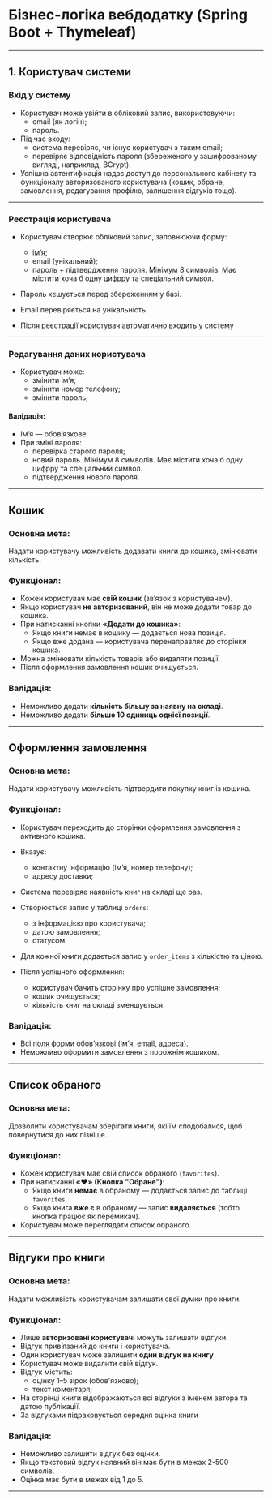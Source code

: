 # Бізнес-логіка вебдодатку (Spring Boot + Thymeleaf)

---
## 1. Користувач системи

### Вхід у систему

- Користувач може увійти в обліковий запис, використовуючи:
    - email (як логін);
    - пароль.
- Під час входу:
    - система перевіряє, чи існує користувач з таким email;
    - перевіряє відповідність пароля (збереженого у зашифрованому вигляді, наприклад, BCrypt).
- Успішна автентифікація надає доступ до персонального кабінету та функціоналу авторизованого користувача (кошик, обране, замовлення, редагування профілю, залишення відгуків тощо).

---

### Реєстрація користувача

- Користувач створює обліковий запис, заповнюючи форму:
    - ім’я;
    - email (унікальний);
    - пароль + підтвердження пароля. Мінімум 8 символів. Має містити хоча б одну цифрру та спеціальний символ.

- Пароль хешується перед збереженням у базі.
- Email перевіряється на унікальність.
- Після реєстрації користувач автоматично входить у систему

---


### Редагування даних користувача

- Користувач може:
    - змінити ім’я;
    - змінити номер телефону;
    - змінити пароль;


#### Валідація:
- Ім’я — обов’язкове.
- При зміні пароля:
    - перевірка старого пароля;
    - новий пароль. Мінімум 8 символів. Має містити хоча б одну цифрру та спеціальний символ.
    - підтвердження нового пароля.

---

## Кошик

### Основна мета:
Надати користувачу можливість додавати книги до кошика, змінювати кількість.

### Функціонал:
- Кожен користувач має **свій кошик** (зв’язок з користувачем).
- Якщо користувач **не авторизований**, він не може додати товар до кошика.
- При натисканні кнопки **«Додати до кошика»**:
    - Якщо книги немає в кошику — додається нова позиція.
    - Якщо вже додана — користувача перенаправляє до сторінки кошика.
- Можна змінювати кількість товарів або видаляти позиції.
- Після оформлення замовлення кошик очищується.

### Валідація:
- Неможливо додати **кількість більшу за наявну на складі**.
- Неможливо додати **більше 10 одиниць однієї позиції**.

---

## Оформлення замовлення

### Основна мета:
Надати користувачу можливість підтвердити покупку книг із кошика.

### Функціонал:
- Користувач переходить до сторінки оформлення замовлення з активного кошика.
- Вказує:
    - контактну інформацію (ім’я, номер телефону);
    - адресу доставки;

- Система перевіряє наявність книг на складі ще раз.
- Створюється запис у таблиці `orders`:
    - з інформацією про користувача;
    - датою замовлення;
    - статусом
- Для кожної книги додається запис у `order_items` з кількістю та ціною.
- Після успішного оформлення:
    - користувач бачить сторінку про успішне замовлення;
    - кошик очищується;
    - кількість книг на складі зменшується.

### Валідація:
- Всі поля форми обов’язкові (ім’я, email, адреса).
- Неможливо оформити замовлення з порожнім кошиком.

---

##  Список обраного

### Основна мета:
Дозволити користувачам зберігати книги, які їм сподобалися, щоб повернутися до них пізніше.

### Функціонал:
- Кожен користувач має свій список обраного (`favorites`).
- При натисканні **«❤» (Кнопка "Обране")**:
    - Якщо книги **немає** в обраному — додається запис до таблиці `favorites`.
    - Якщо книга **вже є** в обраному — запис **видаляється** (тобто кнопка працює як перемикач).
- Користувач може переглядати список обраного.


---

## Відгуки про книги

### Основна мета:
Надати можливість користувачам залишати свої думки про книги.

### Функціонал:
- Лише **авторизовані користувачі** можуть залишати відгуки.
- Відгук прив’язаний до книги і користувача.
- Один користувач може залишити **один відгук на книгу**
- Користувач може видалити свій відгук.
- Відгук містить:
    - оцінку 1–5 зірок (обов'язково);
    - текст коментаря;
- На сторінці книги відображаються всі відгуки з іменем автора та датою публікації.
- За відгуками підраховується середня оцінка книги

### Валідація:
- Неможливо залишити відгук без оцінки.
- Якщо текстовий відгук наявний він має бути в межах 2-500 символів.
- Оцінка має бути в межах від 1 до 5.

---

